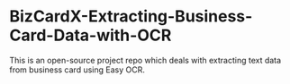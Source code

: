 # BizCardX-Extracting-Business-Card-Data-with-OCR
This is an open-source project repo which deals with extracting text data from business card using Easy OCR.

